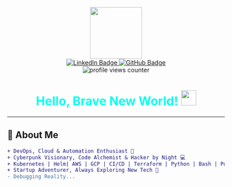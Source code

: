 <div id="header" align="center">
  <img src="https://i.gifer.com/origin/43/434c59f2931b9d274307c227bde36b2d_w200.gif" width="120"/>
  
  <div id="badges">
    <a href="https://www.linkedin.com/in/aleksei-ruzhitskii-6a025419a">
      <img src="https://img.shields.io/badge/LinkedIn-%230072b1.svg?style=for-the-badge&logo=linkedin&logoColor=white" alt="LinkedIn Badge"/> 
    </a>
    <a href="https://github.com/tornado67">
      <img src="https://img.shields.io/badge/GitHub-%2312100E.svg?style=for-the-badge&logo=github&logoColor=white" alt="GitHub Badge"/> 
    </a>
  </div>

  <img src="https://komarev.com/ghpvc/?username=tornado67&style=for-the-badge&color=cyan" alt="profile views counter"/>

  <h1>
    <span style="color:#00ffee;">Hello, Brave New World!</span> 
    <img src="https://media.giphy.com/media/hvRJCLFzcasrR4ia7z/giphy.gif" width="35"/>
  </h1>
</div>

---

## **🦾 About Me**
```diff
+ DevOps, Cloud & Automation Enthusiast 🚀
+ Cyberpunk Visionary, Code Alchemist & Hacker by Night 💻
+ Kubernetes | Helm| AWS | GCP | CI/CD | Terraform | Python | Bash | PowerShell | Ansible | ESP32 | IoT 🛰️
+ Startup Adventurer, Always Exploring New Tech 🦾
- Debugging Reality...
